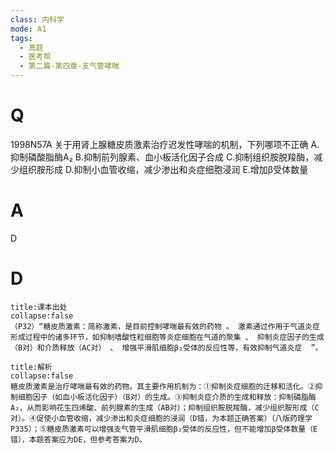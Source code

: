 ```yaml
---
class: 内科学
mode: A1
tags:
  - 真题
  - 医考帮
  - 第二篇-第四章-支气管哮喘
---
```


# Q
1998N57A 关于用肾上腺糖皮质激素治疗迟发性哮喘的机制，下列哪项不正确
A.抑制磷酸脂酶A₂
B.抑制前列腺素、血小板活化因子合成
C.抑制组织胺脱羧酶，减少组织胺形成
D.抑制小血管收缩，减少渗出和炎症细胞浸润
E.增加β受体数量

# A
D
# D
```ad-note
title:课本出处
collapse:false
（P32）“糖皮质激素：简称激素，是目前控制哮喘最有效的药物 。 激素通过作用于气道炎症形成过程中的诸多环节，如抑制嗜酸性粒细胞等炎症细胞在气道的聚集 、 抑制炎症因子的生成（B对）和介质释放（AC对） 、 增强平滑肌细胞β₂受体的反应性等，有效抑制气道炎症  ”。
```

```ad-summary
title:解析
collapse:false
糖皮质激素是治疗哮喘最有效的药物。其主要作用机制为：①抑制炎症细胞的迁移和活化。②抑制细胞因子（如血小板活化因子）（B对）的生成。③抑制炎症介质的生成和释放：抑制磷脂酶A₂，从而影响花生四烯酸、前列腺素的生成（AB对）；抑制组织胺脱羧酶，减少组织胺形成（C对）。④促使小血管收缩，减少渗出和炎症细胞的浸润（D错，为本题正确答案）（八版药理学P335）；⑤糖皮质激素可以增强支气管平滑肌细胞β₂受体的反应性，但不能增加β受体数量（E错），本题答案应为DE，但参考答案为D。
```

